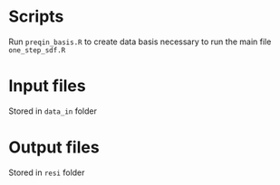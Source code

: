 # Scripts

Run `preqin_basis.R` to create data basis necessary to run the main file `one_step_sdf.R`

# Input files

Stored in `data_in` folder

# Output files

Stored in `resi` folder